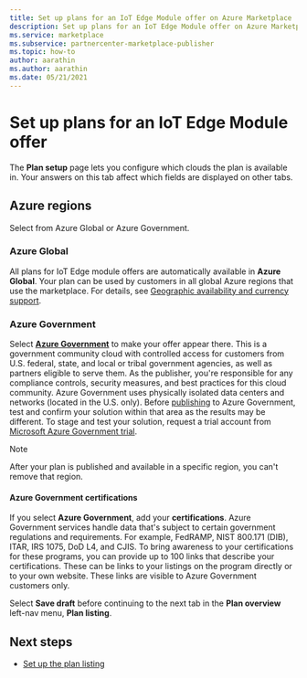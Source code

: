 ```yaml
---
title: Set up plans for an IoT Edge Module offer on Azure Marketplace
description: Set up plans for an IoT Edge Module offer on Azure Marketplace.
ms.service: marketplace 
ms.subservice: partnercenter-marketplace-publisher
ms.topic: how-to
author: aarathin
ms.author: aarathin
ms.date: 05/21/2021
---
```


# Set up plans for an IoT Edge Module offer

The **Plan setup** page lets you configure which clouds the plan is available in. Your answers on this tab affect which fields are displayed on other tabs.

## Azure regions

Select from Azure Global or Azure Government.

### Azure Global

All plans for IoT Edge module offers are automatically available in **Azure Global**.  Your plan can be used by customers in all global Azure regions that use the marketplace. For details, see [Geographic availability and currency support](marketplace-geo-availability-currencies.md).

### Azure Government

Select **[Azure Government](../azure-government/documentation-government-welcome.md)** to make your offer appear there. This is a government community cloud with controlled access for customers from U.S. federal, state, and local or tribal government agencies, as well as partners eligible to serve them. As the publisher, you're responsible for any compliance controls, security measures, and best practices for this cloud community. Azure Government uses physically isolated data centers and networks (located in the U.S. only). Before [publishing](../azure-government/documentation-government-manage-marketplace-partners.md) to Azure Government, test and confirm your solution within that area as the results may be different. To stage and test your solution, request a trial account from [Microsoft Azure Government trial](https://azure.microsoft.com/global-infrastructure/government/request/).

> [!NOTE]
> After your plan is published and available in a specific region, you can't remove that region.

#### Azure Government certifications

If you select **Azure Government**, add your **certifications**. Azure Government services handle data that's subject to certain government regulations and requirements. For example, FedRAMP, NIST 800.171 (DIB), ITAR, IRS 1075, DoD L4, and CJIS. To bring awareness to your certifications for these programs, you can provide up to 100 links that describe your certifications. These can be links to your listings on the program directly or to your own website. These links are visible to Azure Government customers only.

Select **Save draft** before continuing to the next tab in the **Plan overview** left-nav menu, **Plan listing**.

## Next steps

- [Set up the plan listing](iot-edge-plan-listing.md)
